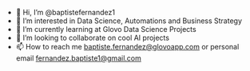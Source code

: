 - 👋 Hi, I’m @baptistefernandez1
- 👀 I’m interested in Data Science, Automations and Business Strategy
- 🌱 I’m currently learning at Glovo Data Science Projects
- 💞️ I’m looking to collaborate on cool AI projects
- 📫 How to reach me baptiste.fernandez@glovoapp.com or personal email fernandez.baptiste1@gmail.com


